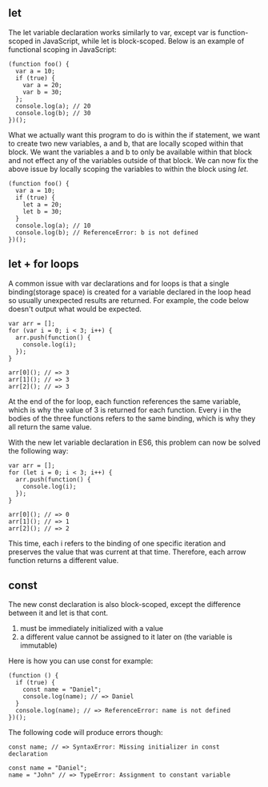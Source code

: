## let
The let variable declaration works similarly to var, except var is function-scoped in JavaScript, while let is block-scoped. Below is an example of functional scoping in JavaScript:
```
(function foo() {
  var a = 10;
  if (true) {
    var a = 20;
    var b = 30;
  };
  console.log(a); // 20
  console.log(b); // 30
})();

```
What we actually want this program to do is within the if statement, we want to create two new variables, a and b, that are locally scoped within that block. We want the variables a and b to only be available within that block and not effect any of the variables outside of that block. We can now fix the above issue by locally scoping the variables to within the block using *let*.

```
(function foo() {
  var a = 10;
  if (true) {
    let a = 20;
    let b = 30;
  }
  console.log(a); // 10
  console.log(b); // ReferenceError: b is not defined
})();
```

## let + for loops

A common issue with var declarations and for loops is that a single binding(storage space) is created for a variable declared in the loop head so usually unexpected results are returned. For example, the code below doesn't output what would be expected.

```
var arr = [];
for (var i = 0; i < 3; i++) {
  arr.push(function() {
    console.log(i);
  });
}

arr[0](); // => 3
arr[1](); // => 3
arr[2](); // => 3
```

At the end of the for loop, each function references the same variable, which is why the value of 3 is returned for each function. Every i in the bodies of the three functions refers to the same binding, which is why they all return the same value.

With the new let variable declaration in ES6, this problem can now be solved the following way:

```
var arr = [];
for (let i = 0; i < 3; i++) {
  arr.push(function() {
    console.log(i);
  });
}

arr[0](); // => 0
arr[1](); // => 1
arr[2](); // => 2
```

This time, each i refers to the binding of one specific iteration and preserves the value that was current at that time. Therefore, each arrow function returns a different value.

## const

The new const declaration is also block-scoped, except the difference between it and let is that cont.

1. must be immediately initialized with a value
2. a different value cannot be assigned to it later on (the variable is immutable)

Here is how you can use const for example:

```
(function () {
  if (true) {
    const name = "Daniel";
    console.log(name); // => Daniel
  }
  console.log(name); // => ReferenceError: name is not defined
})();
```

The following code will produce errors though:

```
const name; // => SyntaxError: Missing initializer in const declaration
```

```
const name = "Daniel";
name = "John" // => TypeError: Assignment to constant variable
```
